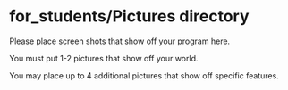 # for_students/Pictures directory

Please place screen shots that show off your program here.

You must put 1-2 pictures that show off your world.

You may place up to 4 additional pictures that show off specific features.